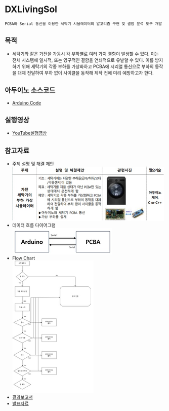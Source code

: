 # DXLivingSol
```
PCBA와 Serial 통신을 이용한 세탁기 시뮬레이터의 알고리즘 구현 및 결함 분석 도구 개발
```

## 목적
- 세탁기와 같은 가전을 가동시 각 부하별로 여러 가지 결함이 발생할 수 있다. 이는 전체 시스템에 일시적, 또는 영구적인 결함을 연쇄적으로 유발할 수 있다. 이를 방지하기 위해 세탁기의 각종 부하를 가상화하고 PCBA에 시리얼 통신으로 부하의 동작을 대체 전달하여 부하 없이 사이클을 동작해 제작 전에 미리 예방하고자 한다.

## 아두이노 소스코드
  - [Arduino Code](newseagull.ino)

## 실행영상
- [YouTube실행영상](https://youtu.be/bB6cmc3nSY0?si=chS73sMcWqd9CaW8)

## 참고자료
  - 주제 설명 및 해결 제안<br>
  ![주제설명 및 해결 제안](etc/topic.jpg)
  - 데이터 흐름 다이어그램<br>
  ![Data Flow Diagram](etc/데이터흐름다이어그램.jpg)
  - Flow Chart<br>
  ![Flow Chart](etc/순서도.jpg)
  - [결과보고서](etc/결과보고서.pdf)
  - [발표자료](etc/결과PPT.pdf)
